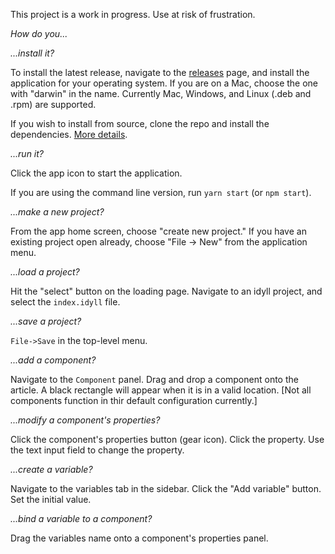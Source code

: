 

This project is a work in progress. Use at risk of frustration.

*How do you...*

*...install it?* 

To install the latest release, navigate to the [releases](https://github.com/idyll-lang/idyll-studio/releases) page, and install the application for your operating system. If you are on a Mac, choose the one with "darwin" in the name. Currently Mac, Windows, and Linux (.deb and .rpm) are supported. 

If you wish to install from source, clone the repo and install the dependencies. [More details](./CONTRIBUTING.md).

*...run it?* 

Click the app icon to start the application. 

If you are using the command line version, run `yarn start` (or `npm start`).


*...make a new project?* 

From the app home screen, choose "create new project." If you have an existing project open already, choose "File -> New" from the application menu. 

*...load a project?* 

Hit the "select" button on the loading page. Navigate to an idyll project, and select the `index.idyll` file.

*...save a project?* 

`File->Save` in the top-level menu.

*...add a component?* 

Navigate to the `Component` panel. Drag and drop a component onto the article. A black rectangle will appear when it is in a valid location. [<span color="red">Not all components function in thir default configuration currently.</span>]

*...modify a component's properties?* 

Click the component's properties button (gear icon). Click the property. Use the text input field to change the property.

*...create a variable?* 

Navigate to the variables tab in the sidebar. Click the "Add variable" button. Set the initial value.

*...bind a variable to a component?* 

Drag the variables name onto a component's properties panel.

